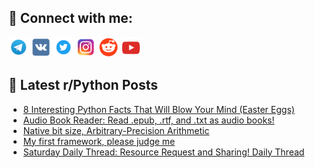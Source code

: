 ## 🔎 Connect with me:
[<img src="https://github.com/bullbesh/bullbesh/blob/main/images/Telegram.png" width="32" height="32" />](https://t.me/bullbesh)
[<img src="https://github.com/bullbesh/bullbesh/blob/main/images/VK.png" width="32" height="32" />](https://vk.com/bullbesh)
[<img src="https://github.com/bullbesh/bullbesh/blob/main/images/Twitter.png" width="32" height="32" />](https://twitter.com/bullbesh1)
[<img src="https://github.com/bullbesh/bullbesh/blob/main/images/Instagram.png" width="32" height="32" />](https://www.instagram.com/bullbesh)
[<img src="https://github.com/bullbesh/bullbesh/blob/main/images/Reddit.png" width="32" height="32" />](https://www.reddit.com/user/bullbesh)
[<img src="https://github.com/bullbesh/bullbesh/blob/main/images/YouTube.png" width="32" height="32" />](https://www.youtube.com/channel/UCtfjRs6uzgq5mfm8S06WTcg)

## 📕 Latest r/Python Posts
<!-- BLOG-POST-LIST:START -->
- [8 Interesting Python Facts That Will Blow Your Mind &lpar;Easter Eggs&rpar;](https://www.reddit.com/r/Python/comments/1fb52bv/8_interesting_python_facts_that_will_blow_your/)
- [Audio Book Reader: Read .epub, .rtf, and .txt as audio books!](https://www.reddit.com/r/Python/comments/1fb3f8p/audio_book_reader_read_epub_rtf_and_txt_as_audio/)
- [Native bit size, Arbitrary-Precision Arithmetic](https://www.reddit.com/r/Python/comments/1fb1yg5/native_bit_size_arbitraryprecision_arithmetic/)
- [My first framework, please judge me](https://www.reddit.com/r/Python/comments/1fayfdi/my_first_framework_please_judge_me/)
- [Saturday Daily Thread: Resource Request and Sharing! Daily Thread](https://www.reddit.com/r/Python/comments/1fatupz/saturday_daily_thread_resource_request_and/)
<!-- BLOG-POST-LIST:END -->

